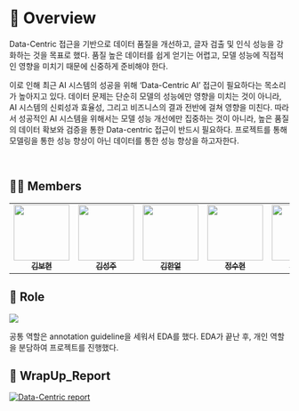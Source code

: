 # 📖 Overview

Data-Centric 접근을 기반으로 데이터 품질을 개선하고, 글자 검출 및 인식 성능을 강화하는 것을 목표로 했다. 품질 높은 데이터를 쉽게 얻기는 어렵고, 모델 성능에 직접적인 영향을 미치기 때문에 신중하게 준비해야 한다. 

이로 인해 최근 AI 시스템의 성공을 위해 ‘Data-Centric AI’ 접근이 필요하다는 목소리가 높아지고 있다. 데이터 문제는 단순히 모델의 성능에만 영향을 미치는 것이 아니라, AI 시스템의 신뢰성과 효율성, 그리고 비즈니스의 결과 전반에 걸쳐 영향을 미친다. 따라서 성공적인 AI 시스템을 위해서는 모델 성능 개선에만 집중하는 것이 아니라, 높은 품질의 데이터 확보와 검증을 통한 Data-centric 접근이 반드시 필요하다. 프로젝트를 통해 모델링을 통한 성능 향상이 아닌 데이터를 통한 성능 향상을 하고자한다.

<br>

## 🧑‍💻 Members
<div align="center">
<table>
  <tr>
    <td align="center"><a href="https://github.com/boyamie"><img src="https://github.com/user-attachments/assets/eb3a0852-f0ce-4fa9-b580-2163613ff8d1" width="100px;" alt=""/><br /><sub><b>김보현</b></sub><br />
    </td>
        <td align="center"><a href="https://github.com/kimmaru"><img src="https://github.com/user-attachments/assets/f9cee688-4d1a-4bf6-a8a9-219074c5f5a4" width="100px;" alt=""/><br /><sub><b>김성주</b></sub><br />
    </td>
        <td align="center"><a href="https://github.com/Haneol-Kijm"><img src="https://github.com/user-attachments/assets/b40bd06a-08d9-4a32-bbb7-30eb7c4d4b0d" width="100px;" alt=""/><br /><sub><b>김한얼</b></sub><br />
    </td>
        <td align="center"><a href="https://github.com/suhyun6363"><img src="https://github.com/user-attachments/assets/01e364e2-35c0-4757-a7c3-572094b5c9bd" width="100px;" alt=""/><br /><sub><b>정수현</b></sub><br />
    </td>
        <td align="center"><a href="https://github.com/Namgyu-Youn"><img src="https://github.com/user-attachments/assets/31bce11f-0931-4200-a234-8cadddb37640" width="100px;" alt=""/><br /><sub><b>윤남규</b></sub><br />
    </td>
        <td align="center"><a href="https://github.com/minseokheo"><img src="https://github.com/user-attachments/assets/66949692-84a9-4b24-b532-5c2fa4f06b61" width="100px;" alt=""/><br /><sub><b>허민석</b></sub><br />
    </td>
  </tr>
</table>
</div>

## 👥 Role
<img src="https://github.com/user-attachments/assets/ccb6570b-e2bf-471b-8fcf-a480abc64866" />

공통 역할은 annotation guideline을 세워서 EDA를 했다. EDA가 끝난 후, 개인 역할을 분담하여 프로젝트를 진행했다.

## 📝 WrapUp_Report
<a href="https://boyamie.github.io/reports/datacentric.pdf">
  <img src="https://img.shields.io/badge/WrapUp_Report-white?style=for-the-badge&logo=adobeacrobatreader&logoColor=red" alt="Data-Centric report">
